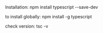 Installation:
npm install typescript --save-dev

to install globally:
npm install -g typescript

check version:
tsc -v

